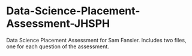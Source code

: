 # Data-Science-Placement-Assessment-JHSPH
Data Science Placement Assessment for Sam Fansler. Includes two files, one for each question of the assessment.

